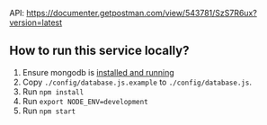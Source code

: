 API:
https://documenter.getpostman.com/view/543781/SzS7R6ux?version=latest

## How to run this service locally?

1. Ensure mongodb is [installed and running](https://docs.mongodb.com/manual/administration/install-community/)
2. Copy `./config/database.js.example` to `./config/database.js`.
3. Run `npm install`
4. Run `export NODE_ENV=development`
5. Run `npm start`